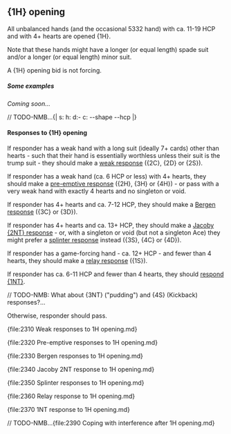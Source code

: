 ## <a name="1H_opening"> {1H} opening

All unbalanced hands (and the occasional 5332 hand) with ca. 11-19 HCP and with 4+ hearts are opened {1H}.

Note that these hands might have a longer (or equal length) spade suit and/or a longer (or equal length) minor suit.

A {1H} opening bid is not forcing.

##### Some examples

_Coming soon..._

// TODO-NMB...{| s: h: d:- c: --shape --hcp |}

#### Responses to {1H} opening

If responder has a weak hand with a long suit (ideally 7+ cards) other than hearts - such that their hand is essentially worthless unless their suit is the trump suit - they should make a [weak response](#Weak_responses_to_1H_opening) ({2C}, {2D} or {2S}).

If responder has a weak hand (ca. 6 HCP or less) with 4+ hearts, they should make a [pre-emptive response](#Pre-emptive_responses_to_1H_opening) ({2H}, {3H} or {4H}) - or pass with a very weak hand with exactly 4 hearts and no singleton or void.

If responder has 4+ hearts and ca. 7-12 HCP, they should make a [Bergen response](#Bergen_responses_to_1H_opening) ({3C} or {3D}).

If responder has 4+ hearts and ca. 13+ HCP, they should make a [Jacoby {2NT} response](#Jacoby_2NT_response_to_1H_opening) - or, with a singleton or void (but not a singleton Ace) they might prefer a [splinter response](#Splinter_responses_to_1H_opening) instead ({3S}, {4C} or {4D}).

If responder has a game-forcing hand - ca. 12+ HCP - and fewer than 4 hearts, they should make a [relay response](#Relay_response_to_1H_opening) ({1S}).

If responder has ca. 6-11 HCP and fewer than 4 hearts, they should [respond {1NT}](#1NT_response_to_1H_opening).

// TODO-NMB: What about {3NT} ("pudding") and {4S} (Kickback) responses?...

Otherwise, responder should pass.

{file:2310 Weak responses to 1H opening.md}

{file:2320 Pre-emptive responses to 1H opening.md}

{file:2330 Bergen responses to 1H opening.md}

{file:2340 Jacoby 2NT response to 1H opening.md}

{file:2350 Splinter responses to 1H opening.md}

{file:2360 Relay response to 1H opening.md}

{file:2370 1NT response to 1H opening.md}

// TODO-NMB...{file:2390 Coping with interference after 1H opening.md}
